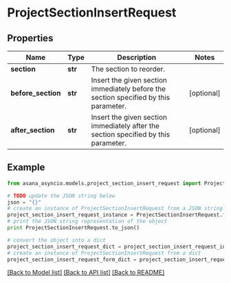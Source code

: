 # ProjectSectionInsertRequest


## Properties

Name | Type | Description | Notes
------------ | ------------- | ------------- | -------------
**section** | **str** | The section to reorder. | 
**before_section** | **str** | Insert the given section immediately before the section specified by this parameter. | [optional] 
**after_section** | **str** | Insert the given section immediately after the section specified by this parameter. | [optional] 

## Example

```python
from asana_asyncio.models.project_section_insert_request import ProjectSectionInsertRequest

# TODO update the JSON string below
json = "{}"
# create an instance of ProjectSectionInsertRequest from a JSON string
project_section_insert_request_instance = ProjectSectionInsertRequest.from_json(json)
# print the JSON string representation of the object
print ProjectSectionInsertRequest.to_json()

# convert the object into a dict
project_section_insert_request_dict = project_section_insert_request_instance.to_dict()
# create an instance of ProjectSectionInsertRequest from a dict
project_section_insert_request_form_dict = project_section_insert_request.from_dict(project_section_insert_request_dict)
```
[[Back to Model list]](../README.md#documentation-for-models) [[Back to API list]](../README.md#documentation-for-api-endpoints) [[Back to README]](../README.md)


